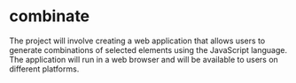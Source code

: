 # combinate
The project will involve creating a web application that allows users to generate combinations of selected elements using the JavaScript language. The application will run in a web browser and will be available to users on different platforms.
